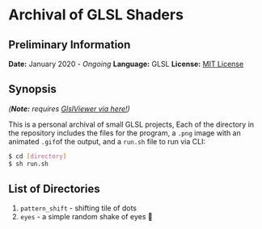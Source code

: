 # Archival of GLSL Shaders

## Preliminary Information

**Date:** January 2020 - *Ongoing*
**Language:** GLSL
**License:** [MIT License](./LICENSE)

## Synopsis

*(**Note:** requires [GlslViewer via here!](https://github.com/patriciogonzalezvivo/glslViewer "GlslViewer via here"))*

This is a personal archival of small GLSL projects, Each of the directory in the  repository includes the files for the program, a `.png` image with an animated `.gif`of the output, and a `run.sh` file to run via CLI:

```bash
$ cd [directory]
$ sh run.sh
```

## List of Directories

001. `pattern_shift` - shifting tile of dots
002. `eyes` - a simple random shake of eyes :eyes:

